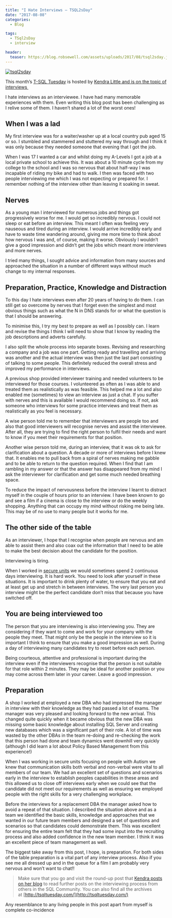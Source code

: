 ```yaml
---
title: "I Hate Interviews – TSQL2sDay"
date: "2017-08-08" 
categories:
  - Blog

tags:
  - TSql2sDay
  - interview

header:
  teaser: https://blog.robsewell.com/assets/uploads/2017/08/tsql2sday.jpg
---
```

[![tsql2sday](https://blog.robsewell.com/assets/uploads/2017/08/tsql2sday.jpg)](https://littlekendra.com/2017/08/01/tsql-tuesday-93-interviewing-patterns-anti-patterns/)

This month’s [T-SQL Tuesday](http://tsqltuesday.com/) is hosted by [Kendra Little and is on the topic of interviews ](https://littlekendra.com/2017/08/01/tsql-tuesday-93-interviewing-patterns-anti-patterns/)

I hate interviews as an interviewee. I have had many memorable experiences with them. Even writing this blog post has been challenging as I relive some of them. I haven’t shared a lot of the worst ones!

When I was a lad
----------------

My first interview was for a waiter/washer up at a local country pub aged 15 or so. I stumbled and stammered and stuttered my way through and I think it was only because they needed someone that evening that I got the job.

When I was 17 I wanted a car and whilst doing my A-Levels I got a job at a local private school to achieve this. It was about a 10 minute cycle from my college to the school and I was so nervous that about half-way I was incapable of riding my bike and had to walk. I then was faced with two people interviewing me which I was not expecting or prepared for. I remember nothing of the interview other than leaving it soaking in sweat.

Nerves
------

As a young man I interviewed for numerous jobs and things got progressively worse for me. I would get so incredibly nervous. I could not sleep or eat before an interview. This meant I often was feeling very nauseous and tired during an interview. I would arrive incredibly early and have to waste time wandering around, giving me more time to think about how nervous I was and, of course, making it worse. Obviously I wouldn’t give a good impression and didn’t get the jobs which meant more interviews and more nerves.

I tried many things, I sought advice and information from many sources and approached the situation in a number of different ways without much change to my internal responses.

Preparation, Practice, Knowledge and Distraction
------------------------------------------------

To this day I hate interviews even after 20 years of having to do them. I can still get so overcome by nerves that I forget even the simplest and most obvious things such as what the N in DNS stands for or what the question is that I should be answering.

To minimise this, I try my best to prepare as well as I possibly can. I learn and revise the things I think I will need to show that I know by reading the job descriptions and adverts carefully.

I also split the whole process into separate boxes. Revising and researching a company and a job was one part. Getting ready and travelling and arriving was another and the actual interview was then just the last part consisting of talking to some people. This definitely reduced the overall stress and improved my performance in interviews.

A previous shop provided interviewer training and needed volunteers to be interviewed for those courses. I volunteered as often as I was able to and treated them as realistically as was feasible. This helped me a lot and also enabled me (sometimes) to view an interview as just a chat. If you suffer with nerves and this is available I would recommend doing so. If not, ask someone who interviews for some practice interviews and treat them as realistically as you feel is necessary.

A wise person told me to remember that interviewers are people too and also that good interviewers will recognise nerves and assist the interviewee. After all, they are trying to find the right person to fulfil their needs and want to know if you meet their requirements for that position.

Another wise person told me, during an interview, that it was ok to ask for clarification about a question. A decade or more of interviews before I knew that. It enables me to pull back from a spiral of nerves making me gabble and to be able to return to the question required. When I find that I am rambling in my answer or that the answer has disappeared from my mind I ask the interviewer for clarification and get some much needed breathing space.

To reduce the impact of nervousness before the interview I learnt to distract myself in the couple of hours prior to an interview. I have been known to go and see a film if a cinema is close to the interview or do the weekly shopping. Anything that can occupy my mind without risking me being late. This may be of no use to many people but it works for me.

The other side of the table
---------------------------

As an interviewer, I hope that I recognise when people are nervous and am able to assist them and also coax out the information that I need to be able to make the best decision about the candidate for the position.

Interviewing is tiring.

When I worked in [secure units](https://en.wikipedia.org/wiki/Psychiatric_hospital#Secure_units) we would sometimes spend 2 continuous days interviewing. It is hard work. You need to look after yourself in these situations. It is important to drink plenty of water, to ensure that you eat and at least get up and stretch in between interviews. The very last person you interview might be the perfect candidate don’t miss that because you have switched off.

You are being interviewed too
-----------------------------

The person that you are interviewing is also interviewing you. They are considering if they want to come and work for your company with the people they meet. That might only be the people in the interview so it is important I think to ensure that you make a good impression as well. During a day of interviewing many candidates try to reset before each person.

Being courteous, attentive and professional is important during the interview even if the interviewers recognise that the person is not suitable for that role within 2 minutes. They may be ideal for another position or you may come across them later in your career. Leave a good impression.

Preparation
-----------

A shop I worked at employed a new DBA who had impressed the manager in interview with their knowledge as they had passed a lot of exams. The manager was very pleased and looking forward to the new arrival. This changed quite quickly when it became obvious that the new DBA was missing some basic knowledge about installing SQL Server and creating new databases which was a significant part of their role. A lot of time was wasted by the other DBAs in the team re-doing and re-checking the work that this person had done and team dynamics went downhill very quickly (although I did learn a lot about Policy Based Management from this experience!)

When I was working in secure units focusing on people with Autism we knew that communication skills both verbal and non-verbal were vital to all members of our team. We had an excellent set of questions and scenarios early in the interview to establish peoples capabilities in these areas and this allowed us to close off interviews early when we could see that the candidate did not meet our requirements as well as ensuring we employed people with the right skills for a very challenging workplace.

Before the interviews for a replacement DBA the manager asked how to avoid a repeat of that situation. I described the situation above and as a team we identified the basic skills, knowledge and approaches that we wanted in our future team members and designed a set of questions and scenarios so that candidates could demonstrate them. This was excellent for ensuring the entire team felt that they had some input into the recruiting process and also added confidence in the new team member. I think it was an excellent piece of team management as well.

The biggest take away from this post, I hope, is preparation. For both sides of the table preparation is a vital part of any interview process. Also if you see me all dressed up and in the queue for a film I am probably very nervous and won’t want to chat!!

>Make sure that you go and visit the round-up post that [Kendra posts on her blog](https://littlekendra.com) to read further posts on the interviewing process from others in the SQL Community. You can also find all the archives at [http://tsqltuesday.com/](http://tsqltuesday.com/)

Any resemblance to any living people in this post apart from myself is complete co-incidence
